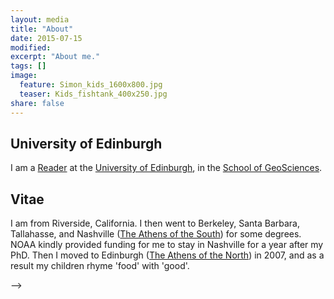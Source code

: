 ```yaml
---
layout: media
title: "About"
date: 2015-07-15
modified:
excerpt: "About me."
tags: []
image:
  feature: Simon_kids_1600x800.jpg
  teaser: Kids_fishtank_400x250.jpg
share: false
---
```


<div class="tiles">

<div class="tile">
  <h2 class="post-title">University of Edinburgh</h2>
  <p class="post-excerpt">I am a <a href="http://www.rif.org/">Reader</a> at the <a href="http://www.ed.ac.uk/home">University of Edinburgh</a>,
  in the <a href="http://www.ed.ac.uk/schools-departments/geosciences/">School of GeoSciences</a>.</p>
</div><!-- /.tile -->

<div class="tile">
  <h2 class="post-title">Vitae</h2>
  <p class="post-excerpt">I am from Riverside, California. I then went to Berkeley, Santa Barbara, Tallahasse, and Nashville (<a href="http://nashville.about.com/od/historyandsites/a/NashHistXline2.htm">The Athens of the South</a>) for some degrees. NOAA kindly provided funding for me to stay in Nashville for a year after my PhD. Then I moved to Edinburgh (<a href="http://www.ewht.org.uk/learning/Athens/why-athens-of-the-north">The Athens of the North</a>) in 2007, and as a result my children rhyme 'food' with 'good'. 
 </div><!-- /.tile -->


<!-- Do not display this at the moment
<div class="tile">
  <h2 class="post-title">Another tile</h2>
  <p class="post-excerpt">Three tiles next to each other look much better than two tiles, so I will need to think of something to write here. Perhaps I will write something about <a href="http://www.hibernianfc.co.uk/">Hibernian FC</a> in this tile.</p>
</div><!-- /.tile -->
-->

</div><!-- /.tiles -->